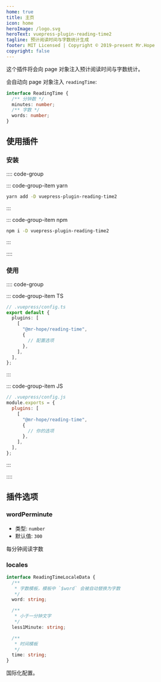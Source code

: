 ```yaml
---
home: true
title: 主页
icon: home
heroImage: /logo.svg
heroText: vuepress-plugin-reading-time2
tagline: 预计阅读时间与字数统计生成
footer: MIT Licensed | Copyright © 2019-present Mr.Hope
copyright: false
---
```


这个插件将会向 page 对象注入预计阅读时间与字数统计。

会自动向 page 对象注入 `readingTime`:

```ts
interface ReadingTime {
  /** 分钟数 */
  minutes: number;
  /** 字数 */
  words: number;
}
```

## 使用插件

### 安装

:::: code-group

::: code-group-item yarn

```bash
yarn add -D vuepress-plugin-reading-time2
```

:::

::: code-group-item npm

```bash
npm i -D vuepress-plugin-reading-time2
```

:::

::::

### 使用

:::: code-group

::: code-group-item TS

```ts
// .vuepress/config.ts
export default {
  plugins: [
    [
      "@mr-hope/reading-time",
      {
        // 配置选项
      },
    ],
  ],
};
```

:::

::: code-group-item JS

```js
// .vuepress/config.js
module.exports = {
  plugins: [
    [
      "@mr-hope/reading-time",
      {
        // 你的选项
      },
    ],
  ],
};
```

:::

::::

## 插件选项

### wordPerminute

- 类型: `number`
- 默认值: `300`

每分钟阅读字数

### locales

```ts
interface ReadingTimeLocaleData {
  /**
   * 字数模板，模板中 `$word` 会被自动替换为字数
   */
  word: string;

  /**
   * 小于一分钟文字
   */
  less1Minute: string;

  /**
   * 时间模板
   */
  time: string;
}
```

国际化配置。
